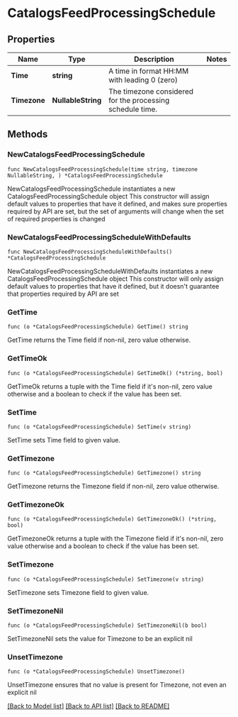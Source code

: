 # CatalogsFeedProcessingSchedule

## Properties

Name | Type | Description | Notes
------------ | ------------- | ------------- | -------------
**Time** | **string** | A time in format HH:MM with leading 0 (zero) | 
**Timezone** | **NullableString** | The timezone considered for the processing schedule time. | 

## Methods

### NewCatalogsFeedProcessingSchedule

`func NewCatalogsFeedProcessingSchedule(time string, timezone NullableString, ) *CatalogsFeedProcessingSchedule`

NewCatalogsFeedProcessingSchedule instantiates a new CatalogsFeedProcessingSchedule object
This constructor will assign default values to properties that have it defined,
and makes sure properties required by API are set, but the set of arguments
will change when the set of required properties is changed

### NewCatalogsFeedProcessingScheduleWithDefaults

`func NewCatalogsFeedProcessingScheduleWithDefaults() *CatalogsFeedProcessingSchedule`

NewCatalogsFeedProcessingScheduleWithDefaults instantiates a new CatalogsFeedProcessingSchedule object
This constructor will only assign default values to properties that have it defined,
but it doesn't guarantee that properties required by API are set

### GetTime

`func (o *CatalogsFeedProcessingSchedule) GetTime() string`

GetTime returns the Time field if non-nil, zero value otherwise.

### GetTimeOk

`func (o *CatalogsFeedProcessingSchedule) GetTimeOk() (*string, bool)`

GetTimeOk returns a tuple with the Time field if it's non-nil, zero value otherwise
and a boolean to check if the value has been set.

### SetTime

`func (o *CatalogsFeedProcessingSchedule) SetTime(v string)`

SetTime sets Time field to given value.


### GetTimezone

`func (o *CatalogsFeedProcessingSchedule) GetTimezone() string`

GetTimezone returns the Timezone field if non-nil, zero value otherwise.

### GetTimezoneOk

`func (o *CatalogsFeedProcessingSchedule) GetTimezoneOk() (*string, bool)`

GetTimezoneOk returns a tuple with the Timezone field if it's non-nil, zero value otherwise
and a boolean to check if the value has been set.

### SetTimezone

`func (o *CatalogsFeedProcessingSchedule) SetTimezone(v string)`

SetTimezone sets Timezone field to given value.


### SetTimezoneNil

`func (o *CatalogsFeedProcessingSchedule) SetTimezoneNil(b bool)`

 SetTimezoneNil sets the value for Timezone to be an explicit nil

### UnsetTimezone
`func (o *CatalogsFeedProcessingSchedule) UnsetTimezone()`

UnsetTimezone ensures that no value is present for Timezone, not even an explicit nil

[[Back to Model list]](../README.md#documentation-for-models) [[Back to API list]](../README.md#documentation-for-api-endpoints) [[Back to README]](../README.md)


